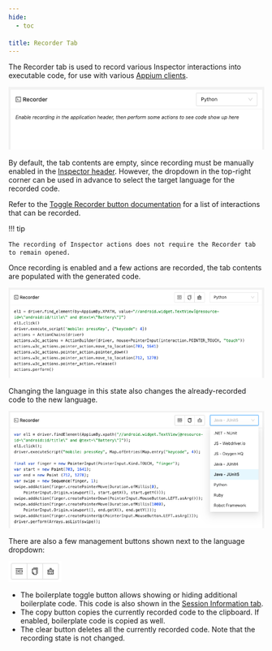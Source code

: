 ```yaml
---
hide:
  - toc

title: Recorder Tab
---
```


The Recorder tab is used to record various Inspector interactions into executable code, for use with
various [Appium clients](https://appium.io/docs/en/latest/ecosystem/clients/). 

![Empty Recorder Tab](assets/images/recorder/recorder-tab-empty.png)

By default, the tab contents are empty, since recording must be manually enabled in the
[Inspector header](./header.md#toggle-recorder). However, the dropdown in the top-right corner can
be used in advance to select the target language for the recorded code.

Refer to the [Toggle Recorder button documentation](./header.md#toggle-recorder) for a list of 
interactions that can be recorded.

!!! tip

    The recording of Inspector actions does not require the Recorder tab to remain opened.

Once recording is enabled and a few actions are recorded, the tab contents are populated with the
generated code.

![Filled Recorder Tab](assets/images/recorder/recorder-tab-filled.png)

Changing the language in this state also changes the already-recorded code to the new language.

![Recorder Tab Language Change](assets/images/recorder/recorder-tab-language.png)

There are also a few management buttons shown next to the language dropdown:

![Recorder Tab Management Buttons](assets/images/recorder/recorder-tab-buttons.png)

* The boilerplate toggle button allows showing or hiding additional boilerplate code. This code is
  also shown in the [Session Information tab](./session-info.md#session-boilerplate).
* The copy button copies the currently recorded code to the clipboard. If enabled, boilerplate code
  is copied as well.
* The clear button deletes all the currently recorded code. Note that the recording state is not changed.
